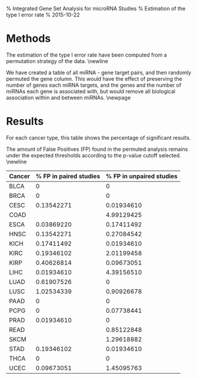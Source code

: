 % Integrated Gene Set Analysis for microRNA Studies
% Estimation of the type I error rate
% 2015-10-22



Methods
===============================================================

The estimation of the type I error rate have been computed from a permutation strategy of the data. 
\newline

We have created a table of all miRNA - gene target pairs, and then randomly
permuted the gene column. This would have the effect of preserving the number of genes each
miRNA targets, and the genes and the number of miRNAs each gene is associated with, but
would remove all biological association within and between miRNAs.
\newpage


Results
===============================================================

For each cancer type, this table shows the percentage of significant results. 

The amount of False Positives (FP) found in the permuted analysis remains under the expected thresholds according to the p-value cutoff selected.
\newline


| Cancer | % FP in paired studies | % FP in unpaired studies |
|--------|------------------------|--------------------------|
| BLCA   |                      0 |                        0 |
| BRCA   |                      0 |                        0 |
| CESC   |             0.13542271 |               0.01934610 |
| COAD   |                        |               4.99129425 |
| ESCA   |             0.03869220 |               0.17411492 |
| HNSC   |             0.13542271 |               0.27084542 |
| KICH   |             0.17411492 |               0.01934610 |
| KIRC   |             0.19346102 |               2.01199458 |
| KIRP   |             0.40626814 |               0.09673051 |
| LIHC   |             0.01934610 |               4.39156510 |
| LUAD   |             0.61907526 |                        0 |
| LUSC   |             1.02534339 |               0.90926678 |
| PAAD   |                      0 |                        0 |
| PCPG   |                      0 |               0.07738441 |
| PRAD   |             0.01934610 |                        0 |
| READ   |                        |               0.85122848 |
| SKCM   |                        |               1.29618882 |
| STAD   |             0.19346102 |               0.01934610 |
| THCA   |                      0 |                        0 |
| UCEC   |             0.09673051 |               1.45095763 |

